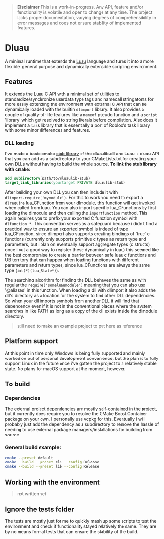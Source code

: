 > **Disclaimer** This is a work-in-progress.
Any API, feature and/or functionality is volatile and open to change at any time.
The project lacks proper documentation, varying degrees of comprehensibility in error messages
and does not ensure stability of implemented features.
# Dluau
A minimal runtime that extends the [Luau](https://github.com/luau-lang/luau) language and turns it into a more flexible, general purpose and dynamically extensible scripting environment.
## Features
It extends the Luau C API with a minimal set of utilities to standardize/synchronize userdata type tags
and namecall stringatoms for more easily extending the environment with external C API that can be dynamically loaded with the builtin `dlimport` library.
It also provides a couple of quality-of-life features like a `nameof` pseudo function and a `script` 'library' which get resolved to string literals before compilation.
Also does it implement a `task` library that is essentially a port of Roblox's task library with some minor differences and features.
### DLL loading
I've made a basic cmake [stub library](https://github.com/jipgg/dluaulib-stub) of the dluaulib.dll and Luau + dluau API that you can add as a
subdirectory to your CMakeLists.txt for creating your own DLLs without having to build the whole source.
**To link the stub library with cmake:**
```cmake
add_subdirectory(path/to/dluaulib-stub)
target_link_libraries(yourtarget PRIVATE dluaulib-stub)
```
After building your own DLL you can then include it with `dlimport.require('mymodule')`.
For this to work you need to export a `dlrequire` lua_CFunction from your dlmodule, this function will get invoked when called from luau.
You can also import specific lua_CFunctions by first loading the dlmodule and then calling the `importfunction` method.
This again requires you to prefix your exported C function symbol with `dlfunction_*`.
This convention serves as a safeguard because i didn't find a practical way to ensure an exported symbol is indeed of type lua_CFunction,
since dlimport also supports creating bindings of 'true' c functions (currently only supports primitive c types as return type and parameters,
but i plan on eventually support aggregate types (c structs) once i out a good way to register these dynamically in luau) this seemed like the best compromise to create a barrier between
safe luau c functions and UB territory that can happen when loading functions with different parameters and return types,
since lua_CFunctions are always the same type (`int(*)(lua_State*)`).  

The searching algorithm for finding the DLL behaves the same as with regular the `require('someluaumodule')`
meaning that you can also use '@aliases' in this function.
When loading a dll with dlimport it also adds the dll's directory as a location for the system to find other DLL dependencies.
So when your dll imports symbols from another DLL it will find that dependency even if it is not in the conventional places where the system
searches in like PATH as long as a copy of the dll exists inside the dlmodule directory.
> still need to make an example project to put here as reference
## Platform support
At this point in time only Windows is being fully supported and mainly worked on out of personal development convenience,
but the plan is to fully support Linux in the future once i've gotten the project to a relatively stable state.
No plans for macOS support at the moment, however.
## To build
### Dependencies
The external project dependencies are mostly self-contained in the project, but it currently does
require you to resolve the CMake Boost.Container package on your own. I personally use vcpkg for this.
Eventually i will probably just add the dependency as a subdirectory to remove the hassle of needing to use
external package managers/installations for building from source.
### General build example:
```sh
cmake --preset default
cmake --build --preset cli --config Release
cmake --build --preset lib --config Release
```
## Working with the environment
> not written yet
## Ignore the tests folder
The tests are mostly just for me to quickly mash up some scripts to test the environment and check if functionality stayed relatively the same.
They are by no means formal tests that can ensure the stability of the build.
